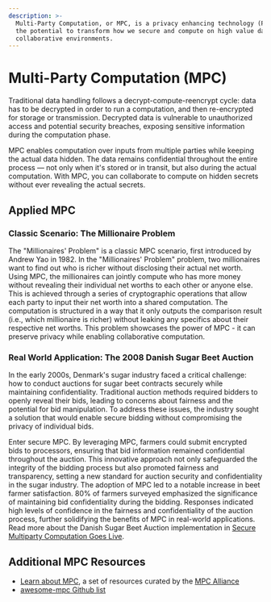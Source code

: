 ```yaml
---
description: >-
  Multi-Party Computation, or MPC, is a privacy enhancing technology (PET) with
  the potential to transform how we secure and compute on high value data in
  collaborative environments.
---
```


# Multi-Party Computation (MPC)

Traditional data handling follows a decrypt-compute-reencrypt cycle: data has to be decrypted in order to run a computation, and then re-encrypted for storage or transmission. Decrypted data is vulnerable to unauthorized access and potential security breaches, exposing sensitive information during the computation phase.

MPC enables computation over inputs from multiple parties while keeping the actual data hidden. The data remains confidential throughout the entire process — not only when it's stored or in transit, but also during the actual computation. With MPC, you can collaborate to compute on hidden secrets without ever revealing the actual secrets.

## Applied MPC

### Classic Scenario: The Millionaire Problem

The "Millionaires' Problem" is a classic MPC scenario, first introduced by Andrew Yao in 1982. In the "Millionaires' Problem" problem, two millionaires want to find out who is richer without disclosing their actual net worth. Using MPC, the millionaires can jointly compute who has more money without revealing their individual net worths to each other or anyone else. This is achieved through a series of cryptographic operations that allow each party to input their net worth into a shared computation. The computation is structured in a way that it only outputs the comparison result (i.e., which millionaire is richer) without leaking any specifics about their respective net worths. This problem showcases the power of MPC - it can preserve privacy while enabling collaborative computation.

### Real World Application: The 2008 Danish Sugar Beet Auction

In the early 2000s, Denmark's sugar industry faced a critical challenge: how to conduct auctions for sugar beet contracts securely while maintaining confidentiality. Traditional auction methods required bidders to openly reveal their bids, leading to concerns about fairness and the potential for bid manipulation. To address these issues, the industry sought a solution that would enable secure bidding without compromising the privacy of individual bids.

Enter secure MPC. By leveraging MPC, farmers could submit encrypted bids to processors, ensuring that bid information remained confidential throughout the auction. This innovative approach not only safeguarded the integrity of the bidding process but also promoted fairness and transparency, setting a new standard for auction security and confidentiality in the sugar industry. The adoption of MPC led to a notable increase in beet farmer satisfaction. 80% of farmers surveyed emphasized the significance of maintaining bid confidentiality during the bidding. Responses indicated high levels of confidence in the fairness and confidentiality of the auction process, further solidifying the benefits of MPC in real-world applications. Read more about the Danish Sugar Beet Auction implementation in [Secure Multiparty Computation Goes Live](https://eprint.iacr.org/2008/068.pdf).

## Additional MPC Resources

- [Learn about MPC](https://www.mpcalliance.org/learn), a set of resources curated by the [MPC Alliance](https://www.mpcalliance.org/)
- [awesome-mpc Github list](https://github.com/rdragos/awesome-mpc)
